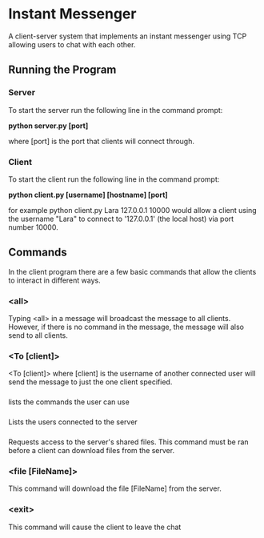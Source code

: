 # Instant Messenger

A client-server system that implements an instant messenger using TCP allowing users to chat with each other.

## Running the Program

### Server

To start the server run the following line in the command prompt:

**python server.py [port]**

where [port] is the port that clients will connect through.

### Client

To start the client run the following line in the command prompt:

**python client.py [username] [hostname] [port]**

for example python client.py Lara 127.0.0.1 10000 would allow a client using the username "Lara" to connect to '127.0.0.1' (the local host) via port number 10000.


## Commands

In the client program there are a few basic commands that allow the clients to interact in different ways.

### \<all>

Typing \<all> in a message will broadcast the message to all clients. However, if there is no command in the message, the message will also send to all clients.

### <To [client]>

<To [client]> where [client] is the username of another connected user will send the message to just the one client specified.

### <help>

lists the commands the user can use

### <list>

Lists the users connected to the server

### <access>

Requests access to the server's shared files.
This command must be ran before a client can download files from the server.

### <file [FileName]>

This command will download the file [FileName] from the server.

### \<exit>

This command will cause the client to leave the chat